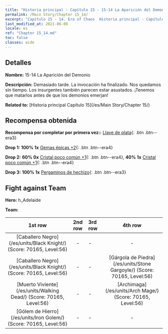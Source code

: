 ```yaml
---
title: "Historia principal - Capítulo 15 - 15-14 La Aparición del Demonio"
permalink: /Main Story/Chapter 15_14/
excerpt: "Capítulo 15 - 14. Era of Chaos  Historia principal - Capítulo 15_14. 15-14 La Aparición del Demonio"
last_modified_at: 2021-06-08
locale: es
ref: "Chapter 15_14.md"
toc: false
classes: wide
---
```


## Detalles

 **Nombre:** 15-14 La Aparición del Demonio

 **Descripción:** Demasiado tarde. La invocación ha finalizado. Nos quedamos sin tiempo. Los insurgentes también parecen estar asustados. ¡Tenemos que matarlos antes de que los demonios emerjan!

 **Related to:** [Historia principal Capítulo 15](/es/Main Story/Chapter 15/)

## Recompensa obtenida

 **Recompensa por completar por primera vez::** [Llave de plata](/ItemsES/con_693/){: .btn .btn--era3}

 **Drop 1:** **100% 1x** [Gemas épicas +2](/ItemsES/mat_51/){: .btn .btn--era4}

 **Drop 2:** **60% 0x** [Cristal poco común +1](/ItemsES/mat_45/){: .btn .btn--era4}, **40% 1x** [Cristal poco común +1](/ItemsES/mat_45/){: .btn .btn--era4}

 **Drop 3:** **100% 1x** [Pergaminos de hechizo](/ItemsES/con_694/){: .btn .btn--era3}


## Fight against Team
 **Hero:** h_Adelaide

 **Team:**


  | 1st row | 2nd row | 3rd row | 4th row |
  |:----:|:----:|:----|:----:|
  | [Caballero Negro](/es/units/Black Knight/) (Score: 70165, Level:56)  | - | - | - |
  | [Caballero Negro](/es/units/Black Knight/) (Score: 70165, Level:56)  | - | - | [Gárgola de Piedra](/es/units/Stone Gargoyle/) (Score: 70165, Level:56)  |
  | [Muerto Viviente](/es/units/Walking Dead/) (Score: 70165, Level:56)  | - | - | [Archimaga](/es/units/Arch Mage/) (Score: 70165, Level:56)  |
  | [Gólem de Hierro](/es/units/Iron Golem/) (Score: 70165, Level:56)  | - | - | - |


